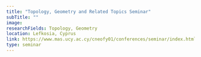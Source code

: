 ```yaml
---
title: "Topology, Geometry and Related Topics Seminar"
subTitle: ""
image:
researchFields: Topology, Geometry
location: Lefkosia, Cyprus
link: https://www.mas.ucy.ac.cy/cneofy01/conferences/seminar/index.html
type: seminar
---
```

